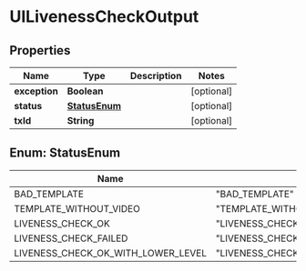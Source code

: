 
# UILivenessCheckOutput

## Properties
Name | Type | Description | Notes
------------ | ------------- | ------------- | -------------
**exception** | **Boolean** |  |  [optional]
**status** | [**StatusEnum**](#StatusEnum) |  |  [optional]
**txId** | **String** |  |  [optional]


<a name="StatusEnum"></a>
## Enum: StatusEnum
Name | Value
---- | -----
BAD_TEMPLATE | &quot;BAD_TEMPLATE&quot;
TEMPLATE_WITHOUT_VIDEO | &quot;TEMPLATE_WITHOUT_VIDEO&quot;
LIVENESS_CHECK_OK | &quot;LIVENESS_CHECK_OK&quot;
LIVENESS_CHECK_FAILED | &quot;LIVENESS_CHECK_FAILED&quot;
LIVENESS_CHECK_OK_WITH_LOWER_LEVEL | &quot;LIVENESS_CHECK_OK_WITH_LOWER_LEVEL&quot;



